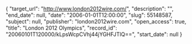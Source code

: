 {
  "target_url": "http://www.london2012wire.com/", 
  "description": "", 
  "end_date": null, 
  "date": "2006-01-01T12:00:00", 
  "slug": 55148587, 
  "subject": null, 
  "publisher": "london2012wire.com", 
  "open_access": true, 
  "title": "London 2012 Olympics", 
  "record_id": "20060101T120000/kLpsWcpCVhj44jYGHFJTlQ==", 
  "start_date": null
}

